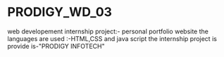 # PRODIGY_WD_03
web developement internship project:-
personal portfolio website 
the languages are used :-HTML,CSS and java script
the internship project is provide is-"PRODIGY INFOTECH"
